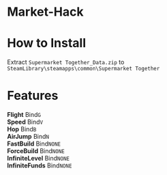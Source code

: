 # Market-Hack
# How to Install
Extract `Supermarket Together_Data.zip` to `SteamLibrary\steamapps\common\Supermarket Together`

# Features
**Flight** Bind`G`
<br>
**Speed** Bind`V`
<br>
**Hop** Bind`B`
<br>
**AirJump** Bind`N`
<br>
**FastBuild** Bind`NONE`
<br>
**ForceBuild** Bind`NONE`
<br>
**InfiniteLevel** Bind`NONE`
<br>
**InfiniteFunds** Bind`NONE`
